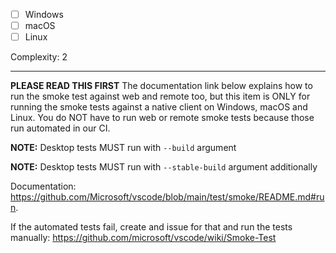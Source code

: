 - [ ] Windows
- [ ] macOS
- [ ] Linux

Complexity: 2

---

**PLEASE READ THIS FIRST**
The documentation link below explains how to run the smoke test against web and remote too, but this item is ONLY for running the smoke tests against a native client on Windows, macOS and Linux. You do NOT have to run web or remote smoke tests because those run automated in our CI.

**NOTE:** Desktop tests MUST run with `--build` argument

**NOTE:** Desktop tests MUST run with `--stable-build` argument additionally

Documentation: https://github.com/Microsoft/vscode/blob/main/test/smoke/README.md#run.

If the automated tests fail, create and issue for that and run the tests manually: https://github.com/microsoft/vscode/wiki/Smoke-Test